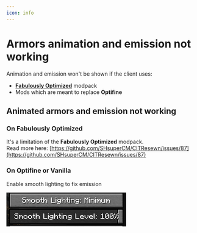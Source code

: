 ```yaml
---
icon: info
---
```


# Armors animation and emission not working


<Warning>
Animation and emission won't be shown if the client uses:

* [**Fabulously Optimized**](https://www.curseforge.com/minecraft/modpacks/fabulously-optimized) modpack
* Mods which are meant to replace **Optifine**
</Warning>


## Animated armors and emission not working

### On Fabulously Optimized

It's a limitation of the **Fabulously Optimized** modpack.\
Read more here: [https://github.com/SHsuperCM/CITResewn/issues/87](https://github.com/SHsuperCM/CITResewn/issues/87)

### On Optifine or Vanilla

Enable smooth lighting to fix emission

![](<assets/images/image (197).png>)